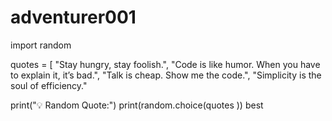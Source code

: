 # adventurer001
import  random

quotes = [
    "Stay hungry, stay foolish.",
    "Code is like humor. When you have to explain it, it’s bad.",
    "Talk is cheap. Show me the code.",
    "Simplicity is the soul of efficiency."

print("💡 Random Quote:")
print(random.choice(quotes ))
best
